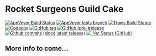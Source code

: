 # Rocket Surgeons Guild Cake
[![AppVeyor Build Status](https://img.shields.io/appveyor/ci/RocketSurgeonsGuild/Cake/master.svg?logo=appveyor&style=for-the-badge)](https://ci.appveyor.com/project/RocketSurgeonsGuild/Cake)
[![AppVeyor tests branch](https://img.shields.io/appveyor/tests/RocketSurgeonsGuild/Cake/master.svg?style=for-the-badge)]()
[![Travis Build Status](https://img.shields.io/travis/RocketSurgeonsGuild/Cake/master.svg?&colorB=3EAAAF&style=for-the-badge)](https://ci.appveyor.com/project/david-driscoll/Cake)
[![Codecov](https://img.shields.io/codecov/c/gh/RocketSurgeonsGuild/Cake/master.svg?style=for-the-badge)](https://codecov.io/gh/RocketSurgeonsGuild/Cake)
[![GitHub tag](https://img.shields.io/github/tag/RocketSurgeonsGuild/Cake.svg?style=for-the-badge)](https://github.com/RocketSurgeonsGuild/Cake/tags)
[![GitHub (pre-)release](https://img.shields.io/github/release/RocketSurgeonsGuild/Cake.svg?style=for-the-badge)](https://github.com/RocketSurgeonsGuild/Cake/releases)
[![Github commits (since latest release)](https://img.shields.io/github/commits-since/RocketSurgeonsGuild/Cake/latest.svg?style=for-the-badge)](https://github.com/RocketSurgeonsGuild/Cake/releases)
[![.Net Status (GitHub)](https://img.shields.io/dotnetstatus/gh/RocketSurgeonsGuild/Cake/API.svg?style=for-the-badge)](http://dotnet-status.com/)


## More info to come...
